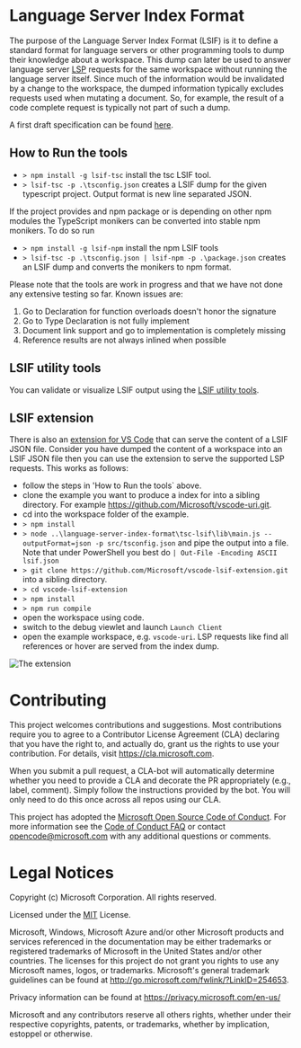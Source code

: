# Language Server Index Format

The purpose of the Language Server Index Format (LSIF) is it to define a standard format for language servers or other programming tools to dump their knowledge about a workspace. This dump can later be used to answer language server [LSP](https://microsoft.github.io/language-server-protocol/) requests for the same workspace without running the language server itself. Since much of the information would be invalidated by a change to the workspace, the dumped information typically excludes requests used when mutating a document. So, for example, the result of a code complete request is typically not part of such a dump.

A first draft specification can be found [here](https://github.com/Microsoft/language-server-protocol/blob/master/indexFormat/specification.md).

## How to Run the tools

- `> npm install -g lsif-tsc` install the tsc LSIF tool.
- `> lsif-tsc -p .\tsconfig.json` creates a LSIF dump for the given typescript project. Output format is new line separated JSON.

If the project provides and npm package or is depending on other npm modules the TypeScript monikers can be converted into stable npm monikers. To do so run

- `> npm install -g lsif-npm` install the npm LSIF tools
- `> lsif-tsc -p .\tsconfig.json | lsif-npm -p .\package.json` creates an LSIF dump and converts the monikers to npm format.

Please note that the tools are work in progress and that we have not done any extensive testing so far. Known issues are:

1. Go to Declaration for function overloads doesn't honor the signature
1. Go to Type Declaration is not fully implement
1. Document link support and go to implementation is completely  missing
1. Reference results are not always inlined when possible

## LSIF utility tools

You can validate or visualize LSIF output using the [LSIF utility tools](util/README.md).

## LSIF extension

There is also an [extension for VS Code](https://github.com/Microsoft/vscode-lsif-extension) that can serve the content of a LSIF JSON file. Consider you have dumped the content of a workspace into an LSIF JSON file then you can use the extension to serve the supported LSP requests. This works as follows:

- follow the steps in 'How to Run the tools` above.
- clone the example you want to produce a index for into a sibling directory. For example https://github.com/Microsoft/vscode-uri.git.
- cd into the workspace folder of the example.
- `> npm install`
- `> node ..\language-server-index-format\tsc-lsif\lib\main.js --outputFormat=json -p src/tsconfig.json` and pipe the output into a file. Note that under PowerShell you best do `| Out-File -Encoding ASCII lsif.json`
- `> git clone https://github.com/Microsoft/vscode-lsif-extension.git` into a sibling directory.
- `> cd vscode-lsif-extension`
- `> npm install`
- `> npm run compile`
- open the workspace using code.
- switch to the debug viewlet and launch `Launch Client`
- open the example workspace, e.g. `vscode-uri`. LSP requests like find all references or hover are served from the index dump.

![The extension](./images/extension.png)

# Contributing

This project welcomes contributions and suggestions.  Most contributions require you to agree to a
Contributor License Agreement (CLA) declaring that you have the right to, and actually do, grant us
the rights to use your contribution. For details, visit https://cla.microsoft.com.

When you submit a pull request, a CLA-bot will automatically determine whether you need to provide
a CLA and decorate the PR appropriately (e.g., label, comment). Simply follow the instructions
provided by the bot. You will only need to do this once across all repos using our CLA.

This project has adopted the [Microsoft Open Source Code of Conduct](https://opensource.microsoft.com/codeofconduct/).
For more information see the [Code of Conduct FAQ](https://opensource.microsoft.com/codeofconduct/faq/) or
contact [opencode@microsoft.com](mailto:opencode@microsoft.com) with any additional questions or comments.

# Legal Notices

Copyright (c) Microsoft Corporation. All rights reserved.

Licensed under the [MIT](LICENSE) License.

Microsoft, Windows, Microsoft Azure and/or other Microsoft products and services referenced in the documentation
may be either trademarks or registered trademarks of Microsoft in the United States and/or other countries.
The licenses for this project do not grant you rights to use any Microsoft names, logos, or trademarks.
Microsoft's general trademark guidelines can be found at http://go.microsoft.com/fwlink/?LinkID=254653.

Privacy information can be found at https://privacy.microsoft.com/en-us/

Microsoft and any contributors reserve all others rights, whether under their respective copyrights, patents,
or trademarks, whether by implication, estoppel or otherwise.

